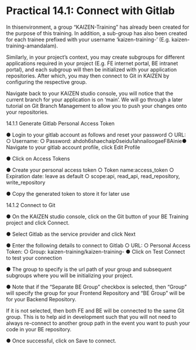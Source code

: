 # Practical 14.1: Connect with Gitlab

In thisenvironment, a group “KAIZEN-Training” has already been created for the purpose of this training. In addition, a sub-group has also been created for each trainee prefixed with your username ‘kaizen-training-<username>’ (E.g. kaizen-training-amandalam).

Similarly, in your project’s context, you may create subgroups for different applications required in your project (E.g. FE internet portal, BE intranet portal), and each subgroup will then be initialized with your application repositories. After which, you may then connect to Git in KAIZEN by configuring the respective group.

Navigate back to your KAIZEN studio console, you will notice that the current branch for your application is on ‘main’. We will go through a later tutorial on Git Branch Management to allow you to push your changes onto your repositories.





14.1.1 Generate Gitlab Personal Access Token

● Login to your gitlab account as follows and reset your password 	○ URL: 		
	○ Username: <username> 
	○ Password: ahdoh6shaechaip0seidu1ahnailoogaeF8Ainie● Navigate to your gitlab account profile, click Edit Profile

● Click on Access Tokens







● Create your personal access token 
○ Token name:access_token 
○ Expiration date: leave as default 
○ scope:api, read_api, read_repository, write_repository

●  Copy the generated token to store it for later use

14.1.2 Connect to Git

● On the KAIZEN studio console, click on the Git button of your BE Training project and 	click Connect.





● Select Gitlab as the service provider and click Next

● Enter the following details to connect to Gitlab 
	○ URL: 	○ Personal Access Token: <token-string> 
	○ Group: kaizen-training/kaizen-training-<username> ● Click on Test Connect to test your connection







● The group to specify is the url path of your group and subsequent subgroups where you 	will be initializing your project.

● Note that if the “Separate BE Group” checkbox is selected, then “Group” will specify the 	group for your Frontend Repository and “BE Group” will be for your Backend Repository.

If it is not selected, then both FE and BE will be connected to the same Git group. This is to help aid in development such that you will not need to always re-connect to another group path in the event you want to push your code in your BE repository.

● Once successful, click on Save to connect.

